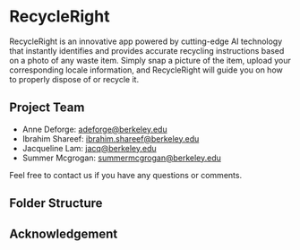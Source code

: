 # RecycleRight
RecycleRight is an innovative app powered by cutting-edge AI technology that instantly identifies and provides accurate recycling instructions based on a photo of any waste item. Simply snap a picture of the item, upload your corresponding locale information, and RecycleRight will guide you on how to properly dispose of or recycle it.

## Project Team
- Anne Deforge: adeforge@berkeley.edu
- Ibrahim Shareef: ibrahim.shareef@berkeley.edu
- Jacqueline Lam: jacq@berkeley.edu
- Summer Mcgrogan: summermcgrogan@berkeley.edu

Feel free to contact us if you have any questions or comments. 

## Folder Structure

## Acknowledgement
